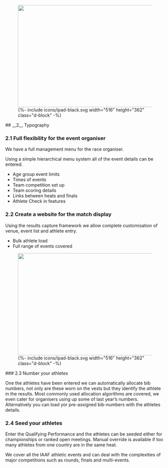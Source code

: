 <div class="side-image side-image-right tablet-shadow" data-aos="fade-left">
	<figure class="tablet-demo">
		<img src="http://via.placeholder.com/516x362" class="screen" width="430" height="322">
		{%- include icons/ipad-black.svg width="516" height="362" class="d-block" -%}
	</figure>
</div>
<div markdown="1" data-aos="fade-up">		
## __2__ Typography 
	     
### 2.1 Full flexibility for the event organiser

We have a full management menu for the race organiser.

Using a simple hierarchical menu system all of the event details can be entered.

* Age group event limits
* Times of events
* Team competition set up
* Team scoring details
* Links between heats and finals
* Athlete Check in features

 
	      
### 2.2 Create a website for the match display

Using the results capture framework we allow complete customisation of venue, event list and athlete entry. 

* Bulk athlete load
* Full range of events covered
</div>
<div class="side-image side-image-left tablet-shadow" data-aos="fade-right">
	<figure class="tablet-demo">
		<img src="http://via.placeholder.com/516x362" class="screen" width="430" height="322">
		{%- include icons/ipad-black.svg width="516" height="362" class="d-block" -%}
	</figure>
</div>
<div markdown="1" data-aos="fade-up">
### 2.3 Number your athletes

One the athletes have been entered we can automatically allocate bib numbers, not only are these worn on the vests but they identify the athlete in the results. Most commonly used allocation algorithms are covered, we even cater for organisers using up some of last year’s numbers. Alternatively you can load yor pre-assigned bib-numbers with the athletes details.
  


### 2.4 Seed your athletes



Enter the Qualifying Performance and the athletes can be seeded either for championships or ranked open meetings. Manual override is available if too many athletes from one country are in the same heat.

We cover all the IAAF athletic events and can deal with the complexities of major competitions such as rounds, finals and multi-events.

</div>